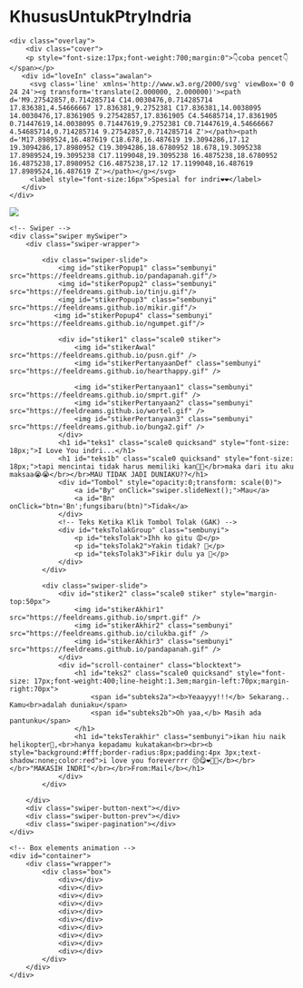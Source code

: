 # KhususUntukPtryIndria
<!DOCTYPE html>
<html lang="en">

<head>
  <meta charset="utf-8" />
  <title>Indri - Aku Mau Ngomong Sesuatu 💐</title>
  <meta name="description" content="@feelthisray - Script HTML by Feeldream Repl Co">
  <meta name="viewport" content="width=device-width, initial-scale=1, minimum-scale=1, maximum-scale=1" />

  <link rel="preconnect" href="https://fonts.googleapis.com">
  <link rel="preconnect" href="https://fonts.gstatic.com" crossorigin>
  <link href="https://fonts.googleapis.com/css2?family=Itim&display=swap" rel="stylesheet">
	
  <link rel="icon" type="image/svg+xml" href="https://feeldreams.github.io/main-icon.png"> 
  <link rel="stylesheet" href="https://cdn.jsdelivr.net/npm/swiper@11/swiper-bundle.min.css" />
  <script src="https://unpkg.com/scrollreveal"></script><script src="https://cdn.jsdelivr.net/npm/sweetalert2@11.0.19/dist/sweetalert2.all.min.js"></script><link rel="stylesheet" href="https://htmlku.com/sebenernya/style.css">
  <script src="https://unpkg.com/typeit@8.7.0/dist/index.umd.js"></script>

</head>

<body>
    <!-- Link Audio -->
    <audio src="https://feeldreams.github.io/audio/foreveryoung.mp3" id="linkmp3" class="sembunyi"></audio>

	<div class="overlay">
		<div class="cover">
	    <p style="font-size:17px;font-weight:700;margin:0">👇coba pencet👇</span></p>
	   <div id="loveIn" class="awalan">
	     <svg class='line' xmlns='http://www.w3.org/2000/svg' viewBox='0 0 24 24'><g transform='translate(2.000000, 2.000000)'><path d='M9.27542857,0.714285714 C14.0030476,0.714285714 17.836381,4.54666667 17.836381,9.2752381 C17.836381,14.0038095 14.0030476,17.8361905 9.27542857,17.8361905 C4.54685714,17.8361905 0.71447619,14.0038095 0.71447619,9.2752381 C0.71447619,4.54666667 4.54685714,0.714285714 9.27542857,0.714285714 Z'></path><path d='M17.8989524,16.487619 C18.678,16.487619 19.3094286,17.12 19.3094286,17.8980952 C19.3094286,18.6780952 18.678,19.3095238 17.8989524,19.3095238 C17.1199048,19.3095238 16.4875238,18.6780952 16.4875238,17.8980952 C16.4875238,17.12 17.1199048,16.487619 17.8989524,16.487619 Z'></path></g></svg>
	     <label style="font-size:16px">Spesial for indri❤❤</label>
	   </div>
	</div>
   </div>
   
   <div id="bodyblur">
     <img src="https://htmlku.com/hitungan/pict.jpg" id="wallpaper"/>
     <div id="thisblur"></div>
   </div>
   
    <!-- Swiper -->
    <div class="swiper mySwiper">
        <div class="swiper-wrapper">

            <div class="swiper-slide">
            	<img id="stikerPopup1" class="sembunyi" src="https://feeldreams.github.io/pandapanah.gif"/>
                <img id="stikerPopup2" class="sembunyi" src="https://feeldreams.github.io/tinju.gif"/>
                <img id="stikerPopup3" class="sembunyi" src="https://feeldreams.github.io/mikir.gif"/>
               <img id="stikerPopup4" class="sembunyi" src="https://feeldreams.github.io/ngumpet.gif"/>
               
                <div id="stiker1" class="scale0 stiker">
                    <img id="stikerAwal" src="https://feeldreams.github.io/pusn.gif" />
                    <img id="stikerPertanyaanDef" class="sembunyi" src="https://feeldreams.github.io/hearthappy.gif" />

                    <img id="stikerPertanyaan1" class="sembunyi" src="https://feeldreams.github.io/smprt.gif" />
                    <img id="stikerPertanyaan2" class="sembunyi" src="https://feeldreams.github.io/wortel.gif" />
                    <img id="stikerPertanyaan3" class="sembunyi" src="https://feeldreams.github.io/bunga2.gif" />
                </div>
                <h1 id="teks1" class="scale0 quicksand" style="font-size: 18px;">I Love You indri...</h1>
                <h1 id="teks1b" class="scale0 quicksand" style="font-size: 18px;">tapi mencintai tidak harus memiliki kan🥺🥺</br>maka dari itu aku maksaa😭😭</br></br>MAU TIDAK JADI DUNIAKU??</h1>
                <div id="Tombol" style="opacity:0;transform: scale(0)">
                    <a id="By" onClick="swiper.slideNext();">Mau</a>
                    <a id="Bn" onClick="btn='Bn';fungsibaru(btn)">Tidak</a>
                </div>
                <!-- Teks Ketika Klik Tombol Tolak (GAK) -->
                <div id="teksTolakGroup" class="sembunyi">
                    <p id="teksTolak">Ihh ko gitu 😡</p>
                    <p id="teksTolak2">Yakin tidak? 🥹</p>
                    <p id="teksTolak3">Fikir dulu ya 🫠</p>
                </div>
            </div>

            <div class="swiper-slide">
                <div id="stiker2" class="scale0 stiker" style="margin-top:50px">
                    <img id="stikerAkhir1" src="https://feeldreams.github.io/smprt.gif" />
                    <img id="stikerAkhir2" class="sembunyi" src="https://feeldreams.github.io/cilukba.gif" />
                    <img id="stikerAkhir3" class="sembunyi" src="https://feeldreams.github.io/pandapanah.gif" />
                </div>
                <div id="scroll-container" class="blocktext">
                    <h1 id="teks2" class="scale0 quicksand" style="font-size: 17px;font-weight:400;line-height:1.3em;margin-left:70px;margin-right:70px">
                        <span id="subteks2a"><b>Yeaayyy!!!</b> Sekarang.. Kamu<br>adalah duniaku</span>
                        <span id="subteks2b">Oh yaa,</b> Masih ada pantunku</span>
                    </h1>
                    <h1 id="teksTerakhir" class="sembunyi">ikan hiu naik helikopter🚁,<br>hanya kepadamu kukatakan<br><br><b style="background:#fff;border-radius:8px;padding:4px 3px;text-shadow:none;color:red">i love you foreverrrr 😚😋❤️‍🔥💐</b></br></br>"MAKASIH INDRI"</br></br>From:Mail</b></h1>
                </div>
            </div>

        </div>
        <div class="swiper-button-next"></div>
        <div class="swiper-button-prev"></div>
        <div class="swiper-pagination"></div>
    </div>
    
    <!-- Box elements animation -->
    <div id="container">
        <div class="wrapper">
            <div class="box">
                <div></div>
                <div></div>
                <div></div>
                <div></div>
                <div></div>
                <div></div>
                <div></div>
                <div></div>
                <div></div>
                <div></div>
            </div>
        </div>
    </div>

<script src="https://cdn.jsdelivr.net/npm/swiper@11/swiper-bundle.min.js"></script>
<script src="https://htmlku.com/sebenernya/script.js"></script>
</body>
</html>
